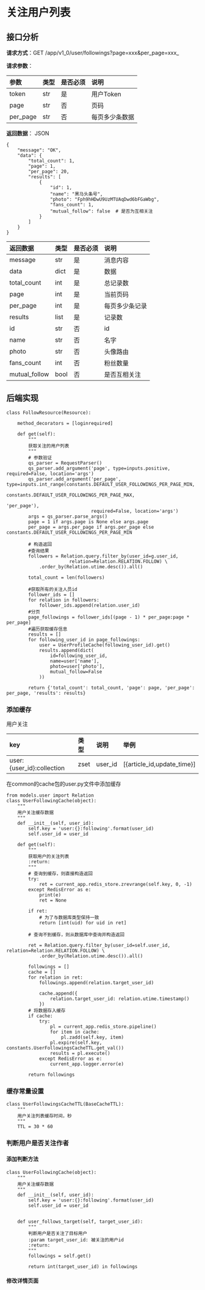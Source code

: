 # 关注用户列表

## 接口分析

**请求方式**：GET /app/v1_0/user/followings?page=xxx&per\_page=xxx_

**请求参数**：

| 参数 | 类型 | 是否必须 | 说明 |
| :--- | :--- | :--- | :--- |
| token | str | 是 | 用户Token |
| page | str | 否 | 页码 |
| per\_page | str | 否 | 每页多少条数据 |

**返回数据**： JSON

```
{
    "message": "OK",
    "data": {
        "total_count": 1,
        "page": 1,
        "per_page": 20,
        "results": [
            {
                "id": 1,
                "name": "黑马头条号",
                "photo": "Fph9hHDwU9UzMTUAqDwd6bFGaWbg",
                "fans_count": 1,
                "mutual_follow": false  # 是否为互相关注
            }
        ]
    }
}
```

| 返回数据 | 类型 | 是否必须 | 说明 |
| :--- | :--- | :--- | :--- |
| message | str | 是 | 消息内容 |
| data | dict | 是 | 数据 |
| total\_count | int | 是 | 总记录数 |
| page | int | 是 | 当前页码 |
| per\_page | int | 是 | 每页多少条记录 |
| results | list | 是 | 记录数 |
| id | str | 否 | id |
| name | str | 否 | 名字 |
| photo | str | 否 | 头像路由 |
| fans\_count | int | 否 | 粉丝数量 |
| mutual\_follow | bool | 否 | 是否互相关注 |

## 后端实现

```
class FollowResource(Resource):

    method_decorators = [loginrequired]

    def get(self):
        """
        获取关注的用户列表
        """
        # 参数验证
        qs_parser = RequestParser()
        qs_parser.add_argument('page', type=inputs.positive, required=False, location='args')
        qs_parser.add_argument('per_page', type=inputs.int_range(constants.DEFAULT_USER_FOLLOWINGS_PER_PAGE_MIN,
                                                                 constants.DEFAULT_USER_FOLLOWINGS_PER_PAGE_MAX,
                                                                 'per_page'),
                               required=False, location='args')
        args = qs_parser.parse_args()
        page = 1 if args.page is None else args.page
        per_page = args.per_page if args.per_page else constants.DEFAULT_USER_FOLLOWINGS_PER_PAGE_MIN

        # 构造返回
        #查询结果
        followers = Relation.query.filter_by(user_id=g.user_id,
                       relation=Relation.RELATION.FOLLOW) \
            .order_by(Relation.utime.desc()).all()

        total_count = len(followers)

        #获取所有的关注人员id
        follower_ids = []
        for relation in followers:
            follower_ids.append(relation.user_id)
        #分页
        page_followings = follower_ids[(page - 1) * per_page:page * per_page]
        #遍历获取缓存信息
        results = []
        for following_user_id in page_followings:
            user = UserProfileCache(following_user_id).get()
            results.append(dict(
                id=following_user_id,
                name=user['name'],
                photo=user['photo'],
                mutual_follow=False
            ))

        return {'total_count': total_count, 'page': page, 'per_page': per_page, 'results': results}
```

### 添加缓存

用户关注

| key | 类型 | 说明 | 举例 |
| :--- | :--- | :--- | :--- |
| user:{user\_id}:collection | zset | user\_id | \[{article\_id,update\_time}\] |

在common的cache包的user.py文件中添加缓存

```
from models.user import Relation
class UserFollowingCache(object):
    """
    用户关注缓存数据
    """
    def __init__(self, user_id):
        self.key = 'user:{}:following'.format(user_id)
        self.user_id = user_id

    def get(self):
        """
        获取用户的关注列表
        :return:
        """
        # 查询到缓存，则直接构造返回
        try:
            ret = current_app.redis_store.zrevrange(self.key, 0, -1)
        except RedisError as e:
            print(e)
            ret = None

        if ret:
            # 为了与数据库类型保持一致
            return [int(uid) for uid in ret]

        # 查询不到缓存，则从数据库中查询并构造返回

        ret = Relation.query.filter_by(user_id=self.user_id, relation=Relation.RELATION.FOLLOW) \
            .order_by(Relation.utime.desc()).all()

        followings = []
        cache = []
        for relation in ret:
            followings.append(relation.target_user_id)

            cache.append({
                relation.target_user_id: relation.utime.timestamp()
            })
        # 将数据存入缓存
        if cache:
            try:
                pl = current_app.redis_store.pipeline()
                for item in cache:
                    pl.zadd(self.key, item)
                pl.expire(self.key, constants.UserFollowingsCacheTTL.get_val())
                results = pl.execute()
            except RedisError as e:
                current_app.logger.error(e)

        return followings
```

### 缓存常量设置

```
class UserFollowingsCacheTTL(BaseCacheTTL):
    """
    用户关注列表缓存时间，秒
    """
    TTL = 30 * 60
```

### 判断用户是否关注作者

#### 添加判断方法

```
class UserFollowingCache(object):
    """
    用户关注缓存数据
    """
    def __init__(self, user_id):
        self.key = 'user:{}:following'.format(user_id)
        self.user_id = user_id


    def user_follows_target(self, target_user_id):
        """
        判断用户是否关注了目标用户
        :param target_user_id: 被关注的用户id
        :return:
        """
        followings = self.get()

        return int(target_user_id) in followings
```

#### 修改详情页面

```

```

### 



